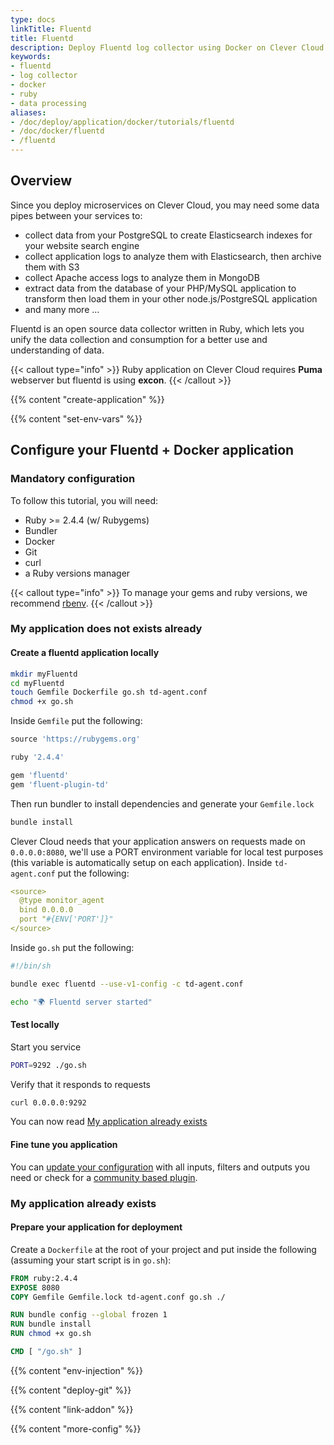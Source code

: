 ```yaml
---
type: docs
linkTitle: Fluentd
title: Fluentd
description: Deploy Fluentd log collector using Docker on Clever Cloud with detailed step-by-step tutorials and configuration examples
keywords:
- fluentd
- log collector
- docker
- ruby
- data processing
aliases:
- /doc/deploy/application/docker/tutorials/fluentd
- /doc/docker/fluentd
- /fluentd
---
```


## Overview

Since you deploy microservices on Clever Cloud, you may need some data pipes between your services to:

* collect data from your PostgreSQL to create Elasticsearch indexes for your website search engine
* collect application logs to analyze them with Elasticsearch, then archive them with S3
* collect Apache access logs to analyze them in MongoDB
* extract data from the database of your PHP/MySQL application to transform then load them in your other node.js/PostgreSQL application
* and many more …

Fluentd is an open source data collector written in Ruby, which lets you unify the data collection and consumption for a better use and understanding of data.

{{< callout type="info" >}}
  Ruby application on Clever Cloud requires **Puma** webserver but fluentd is using **excon**.
{{< /callout >}}

{{% content "create-application" %}}

 {{% content "set-env-vars" %}}

## Configure your Fluentd + Docker application

### Mandatory configuration

To follow this tutorial, you will need:

* Ruby >= 2.4.4 (w/ Rubygems)
* Bundler
* Docker
* Git
* curl
* a Ruby versions manager

{{< callout type="info" >}}
To manage your gems and ruby versions, we recommend [rbenv](https://github.com/sstephenson/rbenv).
{{< /callout >}}

### My application does not exists already

#### Create a fluentd application locally

```bash
mkdir myFluentd
cd myFluentd
touch Gemfile Dockerfile go.sh td-agent.conf
chmod +x go.sh
```

Inside `Gemfile` put the following:

```ruby
source 'https://rubygems.org'

ruby '2.4.4'

gem 'fluentd'
gem 'fluent-plugin-td'
```

Then run bundler to install dependencies and generate your `Gemfile.lock`

```bash
bundle install
```

Clever Cloud needs that your application answers on requests made on `0.0.0.0:8080`, we'll use a PORT environment variable for local test purposes (this variable is automatically setup on each application).
Inside `td-agent.conf` put the following:

```yaml
<source>
  @type monitor_agent
  bind 0.0.0.0
  port "#{ENV['PORT']}"
</source>
```

Inside `go.sh` put the following:

```bash
#!/bin/sh

bundle exec fluentd --use-v1-config -c td-agent.conf

echo "🌍 Fluentd server started"
```

#### Test locally

Start you service

```bash
PORT=9292 ./go.sh
```

Verify that it responds to requests

```bash
curl 0.0.0.0:9292
```

You can now read [My application already exists](#my-application-already-exists)

#### Fine tune you application

You can [update your configuration](https://docs.fluentd.org/v1.0/articles/config-file) with all inputs, filters and outputs you need or check for a [community based plugin](https://www.fluentd.org/plugins).

### My application already exists

#### Prepare your application for deployment

Create a `Dockerfile` at the root of your project and put inside the following (assuming your start script is in `go.sh`):

```dockerfile
FROM ruby:2.4.4
EXPOSE 8080
COPY Gemfile Gemfile.lock td-agent.conf go.sh ./

RUN bundle config --global frozen 1
RUN bundle install
RUN chmod +x go.sh

CMD [ "/go.sh" ]
```

 {{% content "env-injection" %}}

 {{% content "deploy-git" %}}

 {{% content "link-addon" %}}

{{% content "more-config" %}}
